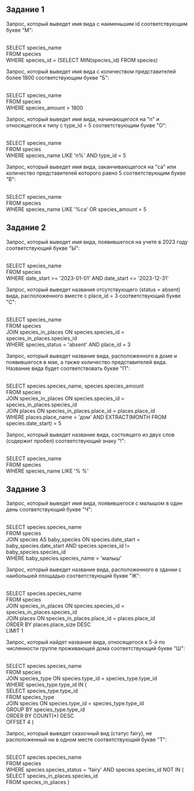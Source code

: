 ## Задание 1 

<p> Запрос, который выведет имя вида с наименьшим id соответствующим букве "М":<p> 
 <br/>SELECT species_name  
  <br/>FROM species  
  <br/>WHERE species_id = (SELECT MIN(species_id) FROM species)  
  
<p> Запрос, который выведет имя вида с количеством представителей более 1800 соответствующим букве "Б":<p> 
<br/>SELECT species_name 
<br/>FROM species 
<br/>WHERE species_amount > 1800
<p>Запрос, который выведет имя вида, начинающегося на "п" и относящегося к типу с type_id = 5 соответствующим букве "О":<p>
<br/>SELECT species_name 
<br/>FROM species 
<br/>WHERE species_name LIKE 'п%' AND type_id = 5
<p>Запрос, который выведет имя вида, заканчивающегося на "са" или количество представителей которого равно 5 соответствующим букве "В":<p>
<br/>SELECT species_name 
<br/>FROM species 
<br/>WHERE species_name LIKE '%са' OR species_amount = 5


## Задание 2 

<p>Запрос, который выведет имя вида, появившегося на учете в 2023 году соответствующий букве "Ы":<p>
<br/>SELECT species_name 
<br/>FROM species 
<br/>WHERE date_start >= '2023-01-01' AND date_start <= '2023-12-31'
<p>Запрос, который выведет названия отсутствующего (status = absent) вида, расположенного вместе с place_id = 3 соответствующий букве "С":<p>
<br/>SELECT species_name 
<br/>FROM species 
<br/>JOIN species_in_places ON species.species_id = species_in_places.species_id 
<br/>WHERE species_status = 'absent' AND place_id = 3
<p>Запрос, который выведет название вида, расположенного в доме и появившегося в мае, а также количество представителей вида. Название вида будет соответствовать букве "П":<p>
<br/>SELECT species.species_name, species.species_amount 
<br/>FROM species 
<br/>JOIN species_in_places ON species.species_id = species_in_places.species_id 
<br/>JOIN places ON species_in_places.place_id = places.place_id 
<br/>WHERE places.place_name = 'дом' AND EXTRACT(MONTH FROM species.date_start) = 5
<p>Запрос, который выведет название вида, состоящего из двух слов (содержит пробел) соответствующий знаку "!":<p>
<br/>SELECT species_name 
<br/>FROM species 
<br/>WHERE species_name LIKE '% %'


## Задание 3 


<p>Запрос, который выведет имя вида, появившегося с малышом в один день соответствующий букве "Ч":<p>
<br/>SELECT species.species_name 
<br/>FROM species 
<br/>JOIN species AS baby_species ON species.date_start = baby_species.date_start AND species.species_id != baby_species.species_id 
<br/>WHERE baby_species.species_name = 'малыш'
<p>Запрос, который выведет название вида, расположенного в здании с наибольшей площадью соответствующий букве "Ж":<p>
<br/>SELECT species.species_name 
<br/>FROM species 
<br/>JOIN species_in_places ON species.species_id = species_in_places.species_id 
<br/>JOIN places ON species_in_places.place_id = places.place_id 
<br/>ORDER BY places.place_size DESC 
<br/>LIMIT 1
<p>Запрос, который найдет название вида, относящегося к 5-й по численности группе проживающей дома соответствующий букве "Ш":<p>
<br/>SELECT species.species_name 
<br/>FROM species 
<br/>JOIN species_type ON species.type_id = species_type.type_id 
<br/>WHERE species_type.type_id IN (
    <br/>SELECT species_type.type_id
    <br/>FROM species_type 
    <br/>JOIN species ON species.type_id = species_type.type_id 
    <br/>GROUP BY species_type.type_id 
    <br/>ORDER BY COUNT(*) DESC 
    <br/>OFFSET 4
)
<p>Запрос, который выведет сказочный вид (статус fairy), не расположенный ни в одном месте соответствующий букве "Т":<p>
<br/>SELECT species.species_name 
<br/>FROM species 
<br/>WHERE species.species_status = 'fairy' 
AND species.species_id NOT IN (
    <br/>SELECT species_in_places.species_id 
    <br/>FROM species_in_places
)
